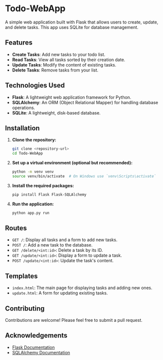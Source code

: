 # Todo-WebApp

A simple web application built with Flask that allows users to create, update, and delete tasks. This app uses SQLite for database management.

## Features

- **Create Tasks**: Add new tasks to your todo list.
- **Read Tasks**: View all tasks sorted by their creation date.
- **Update Tasks**: Modify the content of existing tasks.
- **Delete Tasks**: Remove tasks from your list.

## Technologies Used

- **Flask**: A lightweight web application framework for Python.
- **SQLAlchemy**: An ORM (Object Relational Mapper) for handling database operations.
- **SQLite**: A lightweight, disk-based database.

## Installation

1. **Clone the repository:**

   ```bash
   git clone <repository-url>
   cd Todo-WebApp
   
2. **Set up a virtual environment (optional but recommended):**

   ```bash
   python -m venv venv
   source venv/bin/activate  # On Windows use `venv\Scripts\activate`

3. **Install the required packages:**

   ```bash
   pip install Flask Flask-SQLAlchemy

4. **Run the application:**

   ```bash
   python app.py run

## Routes

- `GET /`: Display all tasks and a form to add new tasks.
- `POST /`: Add a new task to the database.
- `GET /delete/<int:id>`: Delete a task by its ID.
- `GET /update/<int:id>`: Display a form to update a task.
- `POST /update/<int:id>`: Update the task's content.

## Templates

- `index.html`: The main page for displaying tasks and adding new ones.
- `update.html`: A form for updating existing tasks.

## Contributing

Contributions are welcome! Please feel free to submit a pull request.

## Acknowledgements

- [Flask Documentation](https://flask.palletsprojects.com/)
- [SQLAlchemy Documentation](https://www.sqlalchemy.org/)
